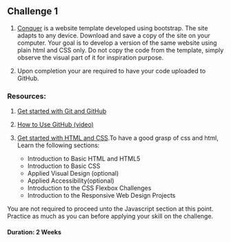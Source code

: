  


##  Challenge 1  

1.  [Conquer]( https://www.free-css.com/free-css-templates/page196/conquer) is a website template developed using   bootstrap. The site adapts to any device. Download and save a copy of the site on your computer.
	Your goal is to develop a version of the same website using  plain html and CSS only. Do not copy the code from the template, simply observe the visual part of it for inspiration purpose.

	
2.  Upon completion your are required to have your code uploaded to GitHub.

###  Resources:

1. [Get started with Git and GitHub](https://product.hubspot.com/blog/git-and-github-tutorial-for-beginners)
2. [How to Use GitHub (video)](https://www.youtube.com/watch?v=Loav1kbA640)
3. [Get started with HTML and CSS](https://learn.freecodecamp.org/).To have a good grasp of css and html, Learn  the following sections:

	* Introduction to Basic HTML and HTML5
	* Introduction to Basic CSS
	* Applied Visual Design (optional)
	* Applied Accessibility(optional)
	* Introduction to the CSS Flexbox Challenges
	* Introduction to the Responsive Web Design Projects
	
You are not required to proceed unto the Javascript section at this point. Practice as much as you can before applying your skill on the challenge.

#### Duration: 2 Weeks

